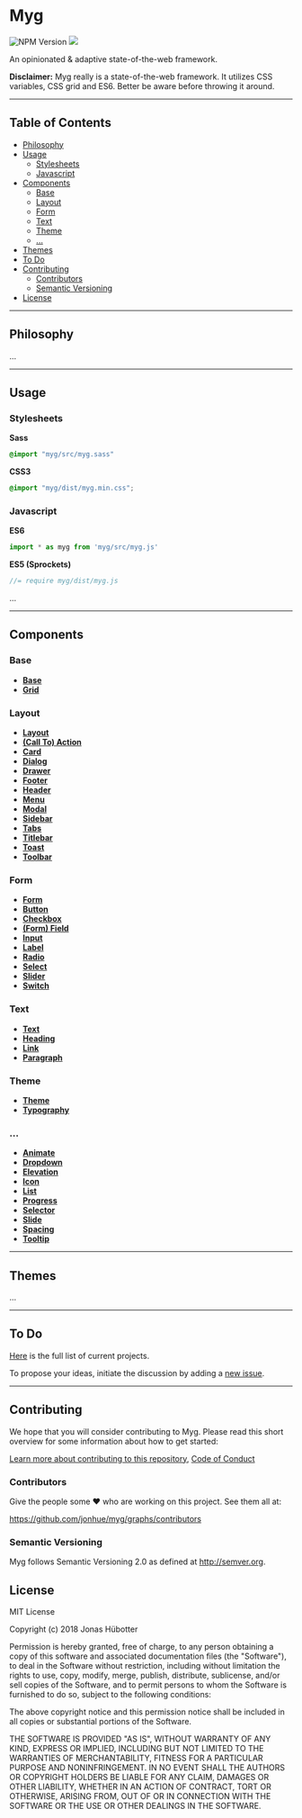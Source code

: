 # Myg

![NPM Version](https://img.shields.io/npm/v/myg.svg)
<img src="https://travis-ci.org/jonhue/myg.svg?branch=master" />

An opinionated & adaptive state-of-the-web framework.

**Disclaimer:** Myg really is a state-of-the-web framework. It utilizes CSS variables, CSS grid and ES6. Better be aware before throwing it around.

---

## Table of Contents

* [Philosophy](#philosophy)
* [Usage](#usage)
    * [Stylesheets](#stylesheets)
    * [Javascript](#javascript)
* [Components](#components)
    * [Base](#base)
    * [Layout](#layout)
    * [Form](#form)
    * [Text](#text)
    * [Theme](#theme)
    * [...](#...)
* [Themes](#themes)
* [To Do](#to-do)
* [Contributing](#contributing)
    * [Contributors](#contributors)
    * [Semantic Versioning](#semantic-versioning)
* [License](#license)

---

## Philosophy

...

---

## Usage

### Stylesheets

**Sass**

```sass
@import "myg/src/myg.sass"
```

**CSS3**

```css
@import "myg/dist/myg.min.css";
```

### Javascript

**ES6**

```js
import * as myg from 'myg/src/myg.js'
```

**ES5 (Sprockets)**

```js
//= require myg/dist/myg.js
```

...

---

## Components

### Base

* **[Base](packages/base)**
* **[Grid](packages/grid)**

### Layout

* **[Layout](packages/layout)**
* **[(Call To) Action](packages/layout/action)**
* **[Card](packages/layout/card)**
* **[Dialog](packages/layout/dialog)**
* **[Drawer](packages/layout/drawer)**
* **[Footer](packages/layout/footer)**
* **[Header](packages/layout/header)**
* **[Menu](packages/layout/menu)**
* **[Modal](packages/layout/modal)**
* **[Sidebar](packages/layout/sidebar)**
* **[Tabs](packages/layout/tabs)**
* **[Titlebar](packages/layout/titlebar)**
* **[Toast](packages/layout/toast)**
* **[Toolbar](packages/layout/toolbar)**

### Form

* **[Form](packages/form)**
* **[Button](packages/form/button)**
* **[Checkbox](packages/form/checkbox)**
* **[(Form) Field](packages/form/field)**
* **[Input](packages/form/input)**
* **[Label](packages/form/label)**
* **[Radio](packages/form/radio)**
* **[Select](packages/form/select)**
* **[Slider](packages/form/slider)**
* **[Switch](packages/form/switch)**

### Text

* **[Text](packages/text)**
* **[Heading](packages/text/heading)**
* **[Link](packages/text/link)**
* **[Paragraph](packages/text/paragraph)**

### Theme

* **[Theme](packages/theme)**
* **[Typography](packages/theme/typography)**

### ...

* **[Animate](packages/animate)**
* **[Dropdown](packages/dropdown)**
* **[Elevation](packages/elevation)**
* **[Icon](packages/icon)**
* **[List](packages/list)**
* **[Progress](packages/progress)**
* **[Selector](packages/selector)**
* **[Slide](packages/slide)**
* **[Spacing](packages/spacing)**
* **[Tooltip](packages/tooltip)**

---

## Themes

...

---

## To Do

[Here](https://github.com/jonhue/myg/projects/1) is the full list of current projects.

To propose your ideas, initiate the discussion by adding a [new issue](https://github.com/jonhue/myg/issues/new).

---

## Contributing

We hope that you will consider contributing to Myg. Please read this short overview for some information about how to get started:

[Learn more about contributing to this repository](CONTRIBUTING.md), [Code of Conduct](CODE_OF_CONDUCT.md)

### Contributors

Give the people some :heart: who are working on this project. See them all at:

https://github.com/jonhue/myg/graphs/contributors

### Semantic Versioning

Myg follows Semantic Versioning 2.0 as defined at http://semver.org.

## License

MIT License

Copyright (c) 2018 Jonas Hübotter

Permission is hereby granted, free of charge, to any person obtaining a copy
of this software and associated documentation files (the "Software"), to deal
in the Software without restriction, including without limitation the rights
to use, copy, modify, merge, publish, distribute, sublicense, and/or sell
copies of the Software, and to permit persons to whom the Software is
furnished to do so, subject to the following conditions:

The above copyright notice and this permission notice shall be included in all
copies or substantial portions of the Software.

THE SOFTWARE IS PROVIDED "AS IS", WITHOUT WARRANTY OF ANY KIND, EXPRESS OR
IMPLIED, INCLUDING BUT NOT LIMITED TO THE WARRANTIES OF MERCHANTABILITY,
FITNESS FOR A PARTICULAR PURPOSE AND NONINFRINGEMENT. IN NO EVENT SHALL THE
AUTHORS OR COPYRIGHT HOLDERS BE LIABLE FOR ANY CLAIM, DAMAGES OR OTHER
LIABILITY, WHETHER IN AN ACTION OF CONTRACT, TORT OR OTHERWISE, ARISING FROM,
OUT OF OR IN CONNECTION WITH THE SOFTWARE OR THE USE OR OTHER DEALINGS IN THE
SOFTWARE.
